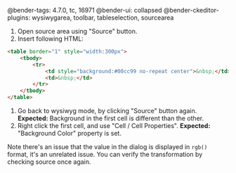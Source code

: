 @bender-tags: 4.7.0, tc, 16971
@bender-ui: collapsed
@bender-ckeditor-plugins: wysiwygarea, toolbar, tableselection, sourcearea

1. Open source area using "Source" button.
1. Insert following HTML:
```html
<table border="1" style="width:300px">
	<tbody>
		<tr>
			<td style="background:#00cc99 no-repeat center">&nbsp;</td>
			<td>&nbsp;</td>
		</tr>
	</tbody>
</table>
```
1. Go back to wysiwyg mode, by clicking "Source" button again.
	**Expected:** Background in the first cell is different than the other.
1. Right click the first cell, and use "Cell / Cell Properties".
	**Expected:** "Background Color" property is set.

Note there's an issue that the value in the dialog is displayed in `rgb()` format, it's an unrelated issue. You can verify the transformation by checking source once again.
